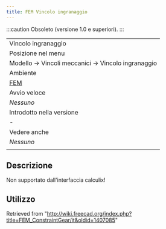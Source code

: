 ```yaml
---
title: FEM Vincolo ingranaggio
---
```


:::caution
Obsoleto (versione 1.0 e superiori).
:::

|                                                   |
| ------------------------------------------------- |
| Vincolo ingranaggio                               |
| Posizione nel menu                                |
| Modello → Vincoli meccanici → Vincolo ingranaggio |
| Ambiente                                          |
| [FEM](/FEM_Workbench/it "FEM Workbench/it")       |
| Avvio veloce                                      |
| _Nessuno_                                         |
| Introdotto nella versione                         |
| -                                                 |
| Vedere anche                                      |
| _Nessuno_                                         |
|                                                   |

## Descrizione

Non supportato dall'interfaccia calculix!

## Utilizzo

Retrieved from "<http://wiki.freecad.org/index.php?title=FEM_ConstraintGear/it&oldid=1407085>"
